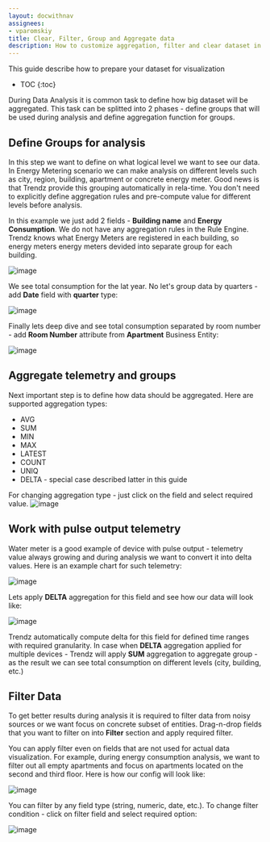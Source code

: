 ```yaml
---
layout: docwithnav
assignees:
- vparomskiy
title: Clear, Filter, Group and Aggregate data
description: How to customize aggregation, filter and clear dataset in Trendz Analytics 
---
```


This guide describe how to prepare your dataset for visualization

* TOC
{:toc}

During Data Analysis it is common task to define how big dataset will be aggregated. 
This task can be splitted into 2 phases - define groups that will be used during analysis and define aggregation function for groups.

## Define Groups for analysis
In this step we want to define on what logical level we want to see our data. In Energy Metering scenario we can make analysis on different levels such as 
city, region, building, apartment or concrete energy meter. Good news is that Trendz provide this grouping automatically in rela-time. 
You don't need to explicitly define aggregation rules and pre-compute value for different levels before analysis.

In this example we just add 2 fields - **Building name** and **Energy Consumption**. We do not have any aggregation rules in the Rule Engine. 
Trendz knows what Energy Meters are registered in each building, so energy meters energy meters devided into separate group for each building.

![image](/images/trendz/data-grouping-simple.png)

We see total consumption for the lat year. No let's group data by quarters - add **Date** field with **quarter** type:

![image](/images/trendz/data-grouping-quarter.png)

Finally lets deep dive and see total consumption separated by room number - add **Room Number** attribute from **Apartment** Business Entity:

![image](/images/trendz/data-grouping-room.png)


## Aggregate telemetry and groups
Next important step is to define how data should be aggregated. Here are supported aggregation types:
* AVG
* SUM
* MIN
* MAX
* LATEST
* COUNT
* UNIQ
* DELTA - special case described latter in this guide

For changing aggregation type - just click on the field and select required value.
![image](/images/trendz/field-aggregation.png)


## Work with pulse output telemetry
Water meter is a good example of device with pulse output - telemetry value always growing and during analysis we want to convert it into delta values.
Here is an example chart for such telemetry:
 
![image](/images/trendz/pulse-before.png)

Lets apply **DELTA** aggregation for this field and see how our data will look like:

![image](/images/trendz/pulse-after.png)

Trendz automatically compute delta for this field for defined time ranges with required granularity. 
In case when **DELTA** aggregation applied for multiple devices - Trendz will apply **SUM** aggregation to aggregate group - as the result we can see total consumption on different levels (city, building, etc.)

## Filter Data
To get better results during analysis it is required to filter data from noisy sources or we want focus on concrete subset of entities. 
Drag-n-drop fields that you want to filter on into **Filter** section and apply required filter. 

You can apply filter even on fields that are not used for actual data visualization. For example, during energy consumption analysis, we want to filter out all 
empty apartments and focus on apartments located on the second and third floor. Here is how our config will look like:

![image](/images/trendz/filter-example.png)

You can filter by any field type (string, numeric, date, etc.). To change filter condition - click on filter field and select required option:

![image](/images/trendz/filter-dialog.png)


